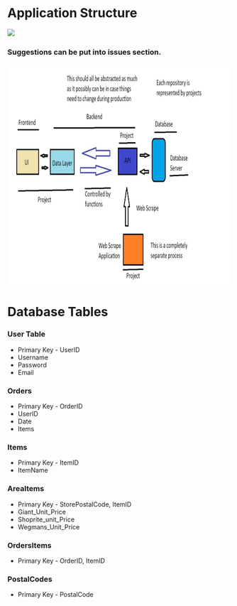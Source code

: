 # Application Structure
<img src="https://img.shields.io/badge/Still_In Progress-Can_Change-orange" /></a>

### Suggestions can be put into issues section.
<img src="Application_Frugl_Structure.jpg" width=1000 height=500/>

# Database Tables

### User Table
- Primary Key - UserID
- Username
- Password
- Email

### Orders
- Primary Key - OrderID
- UserID
- Date
- Items

### Items
- Primary Key - ItemID
- ItemName

### AreaItems
- Primary Key - StorePostalCode, ItemID
- Giant_Unit_Price
- Shoprite_unit_Price
- Wegmans_Unit_Price

### OrdersItems
- Primary Key - OrderID, ItemID

### PostalCodes
- Primary Key - PostalCode

